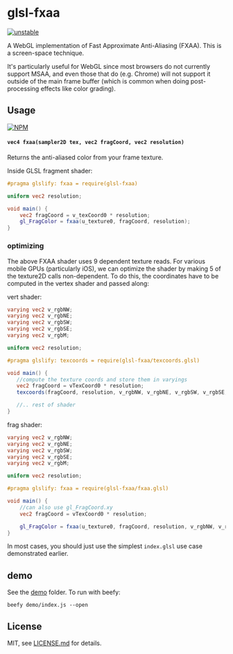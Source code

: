 # glsl-fxaa

[![unstable](http://badges.github.io/stability-badges/dist/unstable.svg)](http://github.com/badges/stability-badges)

A WebGL implementation of Fast Approximate Anti-Aliasing (FXAA). This is a screen-space technique.

It's particularly useful for WebGL since most browsers do not currently support MSAA, and even those that do (e.g. Chrome) will not support it outside of the main frame buffer (which is common when doing post-processing effects like color grading).

## Usage

[![NPM](https://nodei.co/npm/glsl-fxaa.png)](https://nodei.co/npm/glsl-fxaa/)

#### ```vec4 fxaa(sampler2D tex, vec2 fragCoord, vec2 resolution)```

Returns the anti-aliased color from your frame texture. 


Inside GLSL fragment shader:

```glsl
#pragma glslify: fxaa = require(glsl-fxaa)

uniform vec2 resolution;

void main() {
	vec2 fragCoord = v_texCoord0 * resolution;
	gl_FragColor = fxaa(u_texture0, fragCoord, resolution);
}
```

### optimizing

The above FXAA shader uses 9 dependent texture reads. For various mobile GPUs (particularly iOS), we can optimize the shader by making 5 of the texture2D calls non-dependent. To do this, the coordinates have to be computed in the vertex shader and passed along:

vert shader:

```glsl
varying vec2 v_rgbNW;
varying vec2 v_rgbNE;
varying vec2 v_rgbSW;
varying vec2 v_rgbSE;
varying vec2 v_rgbM;

uniform vec2 resolution;

#pragma glslify: texcoords = require(glsl-fxaa/texcoords.glsl)

void main() {
   //compute the texture coords and store them in varyings
   vec2 fragCoord = vTexCoord0 * resolution;
   texcoords(fragCoord, resolution, v_rgbNW, v_rgbNE, v_rgbSW, v_rgbSE, v_rgbM);

   //.. rest of shader
}
```

frag shader:

```glsl
varying vec2 v_rgbNW;
varying vec2 v_rgbNE;
varying vec2 v_rgbSW;
varying vec2 v_rgbSE;
varying vec2 v_rgbM;

uniform vec2 resolution;

#pragma glslify: fxaa = require(glsl-fxaa/fxaa.glsl)

void main() {
    //can also use gl_FragCoord.xy
    vec2 fragCoord = vTexCoord0 * resolution; 

	gl_FragColor = fxaa(u_texture0, fragCoord, resolution, v_rgbNW, v_rgbNE, v_rgbSW, v_rgbSE, v_rgbM);
}
```

In most cases, you should just use the simplest `index.glsl` use case demonstrated earlier. 

## demo

See the [demo](demo/) folder. To run with beefy:

```beefy demo/index.js --open```

## License

MIT, see [LICENSE.md](http://github.com/mattdesl/glsl-fxaa/blob/master/LICENSE.md) for details.
